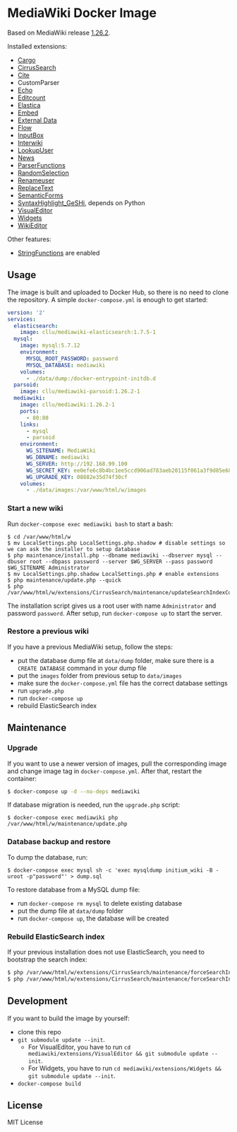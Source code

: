 # MediaWiki Docker Image

Based on MediaWiki release [1.26.2](https://www.mediawiki.org/wiki/Release_notes/1.26#MediaWiki_1.26.2).

Installed extensions:

- [Cargo](https://www.mediawiki.org/wiki/Extension:Cargo)
- [CirrusSearch](https://www.mediawiki.org/wiki/Extension:CirrusSearch)
- [Cite](https://www.mediawiki.org/wiki/Extension:Cite)
- CustomParser
- [Echo](https://www.mediawiki.org/wiki/Extension:Echo)
- [Editcount](https://www.mediawiki.org/wiki/Extension:Editcount)
- [Elastica](https://www.mediawiki.org/wiki/Extension:Elastica)
- [Embed](https://www.mediawiki.org/wiki/Extension:SimpleEmbed)
- [External Data](https://www.mediawiki.org/wiki/Extension:External_Data)
- [Flow](https://www.mediawiki.org/wiki/Extension:Flow)
- [InputBox](https://www.mediawiki.org/wiki/Extension:InputBox)
- [Interwiki](https://www.mediawiki.org/wiki/Extension:Interwiki)
- [LookupUser](https://www.mediawiki.org/wiki/Extension:LookupUser)
- [News](https://www.mediawiki.org/wiki/Extension:News)
- [ParserFunctions](https://www.mediawiki.org/wiki/Extension:ParserFunctions)
- [RandomSelection](https://www.mediawiki.org/wiki/Extension:RandomSelection)
- [Renameuser](https://www.mediawiki.org/wiki/Extension:Renameuser)
- [ReplaceText](https://www.mediawiki.org/wiki/Extension:ReplaceText)
- [SemanticForms](https://www.mediawiki.org/wiki/Extension:SemanticForms)
- [SyntaxHighlight_GeSHi](https://www.mediawiki.org/wiki/Extension:SyntaxHighlight), depends on Python
- [VisualEditor](https://www.mediawiki.org/wiki/Extension:VisualEditor)
- [Widgets](https://www.mediawiki.org/wiki/Extension:Widgets)
- [WikiEditor](https://www.mediawiki.org/wiki/Extension:WikiEditor)

Other features:

- [StringFunctions](https://www.mediawiki.org/wiki/Extension:StringFunctions) are enabled

## Usage

The image is built and uploaded to Docker Hub, so there is no need to clone the repository.
A simple `docker-compose.yml` is enough to get started:

```yaml
version: '2'
services:
  elasticsearch:
    image: cllu/mediawiki-elasticsearch:1.7.5-1
  mysql:
    image: mysql:5.7.12
    environment:
      MYSQL_ROOT_PASSWORD: password
      MYSQL_DATABASE: mediawiki
    volumes:
      - ./data/dump:/docker-entrypoint-initdb.d
  parsoid:
    image: cllu/mediawiki-parsoid:1.26.2-1
  mediawiki:
    image: cllu/mediawiki:1.26.2-1
    ports:
      - 80:80
    links:
      - mysql
      - parsoid
    environment:
      WG_SITENAME: MediaWiki
      WG_DBNAME: mediawiki
      WG_SERVER: http://192.168.99.100
      WG_SECRET_KEY: ee0efe6c8b4bc1ee5ccd906ad783aeb20115f061a3f9d85e6850612104920701
      WG_UPGRADE_KEY: 08882e35d74f30cf
    volumes:
      - ./data/images:/var/www/html/w/images
```

### Start a new wiki

Run `docker-compose exec mediawiki bash` to start a bash:

```
$ cd /var/www/html/w
$ mv LocalSettings.php LocalSettings.php.shadow # disable settings so we can ask the installer to setup database
$ php maintenance/install.php --dbname mediawiki --dbserver mysql --dbuser root --dbpass password --server $WG_SERVER --pass password $WG_SITENAME Administrator
$ mv LocalSettings.php.shadow LocalSettings.php # enable extensions
$ php maintenance/update.php --quick
$ php /var/www/html/w/extensions/CirrusSearch/maintenance/updateSearchIndexConfig.php
```

The installation script gives us a root user with name `Administrator` and password `password`.
After setup, run `docker-compose up` to start the server.

### Restore a previous wiki

If you have a previous MediaWiki setup, follow the steps:

- put the database dump file at `data/dump` folder, make sure there is a `CREATE DATABASE` command in your dump file
- put the `images` folder from previous setup to `data/images`
- make sure the `docker-compose.yml` file has the correct database settings
- run `upgrade.php`
- run `docker-compose up`
- rebuild ElasticSearch index

## Maintenance

### Upgrade

If you want to use a newer version of images, pull the corresponding image and change image tag in `docker-compose.yml`.
After that, restart the container:

```bash
$ docker-compose up -d --no-deps mediawiki
```

If database migration is needed, run the `upgrade.php` script:

```
$ docker-compose exec mediawiki php /var/www/html/w/maintenance/update.php
```

### Database backup and restore

To dump the database, run:

```
$ docker-compose exec mysql sh -c 'exec mysqldump initium_wiki -B -uroot -p"password"' > dump.sql
```

To restore database from a MySQL dump file:

- run `docker-compose rm mysql` to delete existing database
- put the dump file at `data/dump` folder
- run `docker-compose up`, the database will be created

### Rebuild ElasticSearch index

If your previous installation does not use ElasticSearch, you need to bootstrap the search index:

```bash
$ php /var/www/html/w/extensions/CirrusSearch/maintenance/forceSearchIndex.php --skipLinks --indexOnSkip
$ php /var/www/html/w/extensions/CirrusSearch/maintenance/forceSearchIndex.php --skipParse
```

## Development

If you want to build the image by yourself:

- clone this repo
- `git submodule update --init`.
  - For VisualEditor, you have to run `cd mediawiki/extensions/VisualEditor && git submodule update --init`.
  - For Widgets, you have to run `cd mediawiki/extensions/Widgets && git submodule update --init`.
- `docker-compose build`


## License

MIT License
